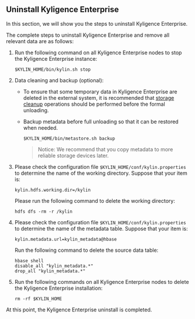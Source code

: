 ## Uninstall Kyligence Enterprise
In this section, we will show you the steps to uninstall Kyligence Enterprise.

The complete steps to uninstall Kyligence Enterprise and remove all relevant data are as follows:

1. Run the following command on all Kyligence Enterprise nodes to stop the Kyligence Enterprise instance:

   ```shell
   $KYLIN_HOME/bin/kylin.sh stop
   ```

2. Data cleaning and backup (optional):

   - To ensure that some temporary data in Kyligence Enterprise are deleted in the external system, it is recommended that [storage cleanup](..\operation\storage_cleanup.en.md) operations should be performed before the formal unloading.

   - Backup metadata before full unloading so that it can be restored when needed.

     ```shell
     $KYLIN_HOME/bin/metastore.sh backup
     ```

     > Notice: We recommend that you copy metadata to more reliable storage devices later.

3. Please check the configuration file `$KYLIN_HOME/conf/kylin.properties`  to determine the name of the working directory. Suppose that your item is:

   ```properties
   kylin.hdfs.working.dir=/kylin
   ```

   Please run the following command to delete the working directory:

   ```shell
   hdfs dfs -rm -r /kylin
   ```

4. Please check the configuration file  `$KYLIN_HOME/conf/kylin.properties` to determine the name of the metadata table. Suppose that your item is:

   ```properties
   kylin.metadata.url=kylin_metadata@hbase
   ```

   Run the following command to delete the source data table:

   ```shell
   hbase shell
   disable_all "kylin_metadata.*"
   drop_all "kylin_metadata.*"
   ```

5. Run the following commands on all Kyligence Enterprise nodes to delete the Kyligence Enterprise installation:

   ```shell
   rm -rf $KYLIN_HOME
   ```

At this point, the Kyligence Enterprise uninstall is completed.